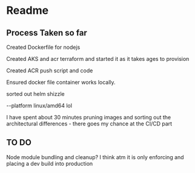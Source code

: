 # Readme

## Process Taken so far

Created Dockerfile for nodejs

Created AKS and acr terraform and started it as it takes ages to provision

Created ACR push script and code

Ensured docker file container works locally.

sorted out helm shizzle

--platform linux/amd64 lol

I have spent about 30 minutes pruning images and sorting out the architectural differences - there goes my chance at the CI/CD part
 

## TO DO 

Node module bundling and cleanup? I think atm it is only enforcing and placing a dev build into production

